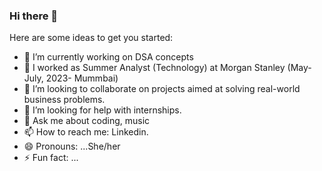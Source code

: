 ### Hi there 👋


Here are some ideas to get you started:

- 🔭 I’m currently working on DSA concepts
- 🌱 I worked as Summer Analyst (Technology) at Morgan Stanley (May-July, 2023- Mummbai)
- 👯 I’m looking to collaborate on projects aimed at solving real-world business problems.
- 🤔 I’m looking for help with internships.
- 💬 Ask me about coding, music
- 📫 How to reach me: Linkedin.
- 😄 Pronouns: ...She/her
- ⚡ Fun fact: ...

